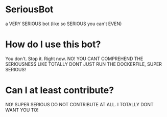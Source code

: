 # SeriousBot
a VERY SERIOUS bot (like so SERIOUS you can't EVEN)

# How do I use this bot?
You don't. Stop it. Right now. NO!
YOU CANT COMPREHEND THE SERIOUSNESS
LIKE TOTALLY DONT JUST RUN THE DOCKERFILE, SUPER SERIOUS!

# Can I at least contribute?
NO! SUPER SERIOUS DO NOT CONTRIBUTE AT ALL. I TOTALLY DONT WANT YOU TO!
